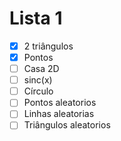 # Lista 1
- [x] 2 triângulos
- [x] Pontos
- [ ] Casa 2D
- [ ] sinc(x)
- [ ] Círculo
- [ ] Pontos aleatorios
- [ ] Linhas aleatorias
- [ ] Triângulos aleatorios
